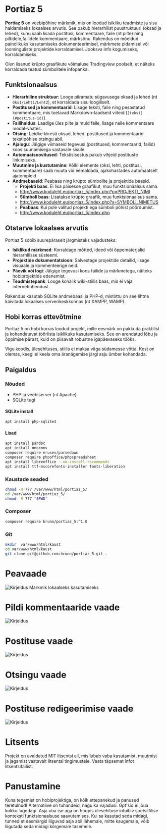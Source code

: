 # Portiaz 5

**Portiaz 5** on veebipõhine märkmik, mis on loodud isikliku teadmiste ja sisu haldamiseks lokaalses arvutis. 
See pakub hierarhilist puustruktuuri (oksad ja lehed), kuhu saab lisada postitusi, kommentaare, faile (nt pilte) ning piltidele,failidele kommentaare, märksõnu. 
Rakendus on mõeldud paindlikuks kasutamiseks dokumenteerimisel, märkmete pidamisel või loominguliste projektide korraldamisel.
Jooksva info kogumiseks, korraldamiseks.

Olen lisanud krüpto graafikute võimaluse Tradingview poolselt, et näiteks korraldada teatud sümbolitele infopanka.


## Funktsionaalsus

- **Hierarhiline struktuur**: Looge piiramatu sügavusega oksad ja lehed (nt `Oks1/Leht1/Leht2`), et korraldada sisu loogiliselt.
- **Postitused ja kommentaarid**: Lisage teksti, faile ning pesastatud kommentaare, mis toetavad Markdown-laadseid viiteid (`[tekst](#postitus-id)`).
- **Failihaldus**: Laadige üles pilte ja muid faile, lisage neile kommentaare modal-vaates.
- **Otsing**: Leidke kiiresti oksad, lehed, postitused ja kommentaarid tekstipõhise otsingu abil.
- **Ajalugu**: Jälgige viimaseid tegevusi (postitused, kommentaarid, failid) koos suunamisega vastavale sisule.
- **Automaatsoovitused**: Tekstisisestus pakub vihjeid postituste linkimiseks.
- **Muutmine ja kustutamine**: Kõiki elemente (oksi, lehti, postitusi, kommentaare) saab muuta või eemaldada, ajakohastades automaatselt ajatempleid.
- **Andmebaasid**: Peabaas ning krüpto sümbolite ja projektide baasid.
  - **Projekti baas**: Ei lisa päisesse graafikut, muu funktsionaalsus sama.
  - http://www.koduleht.eu/portiaz_5/index.php?p=PROJEKTI_NIMI
  - **Sümboli baas**: Lisatakse krüpto graafik, muu funktsionaalsus sama.
  - http://www.koduleht.eu/portiaz_5/index.php?s=SYMBOLI_NIMETUS
  - **Peabaas**: Kui pole valitud projekti ega sümboli põhist pöördumist.
  - http://www.koduleht.eu/portiaz_5/index.php

## Otstarve lokaalses arvutis
Portiaz 5 sobib suurepäraselt järgmisteks vajadusteks:
- **Isiklikud märkmed**: Korraldage mõtted, ideed või õppematerjalid hierarhilisse süsteemi.
- **Projektide dokumentatsioon**: Salvestage projektide detailid, lisage visuaale ja kommenteerige neid.
- **Päevik või logi**: Jälgige tegevusi koos failide ja märkmetega, näiteks hobiprojektide edenemist.
- **Teadmistepank**: Looge kohalik wiki-stiilis baas, mis ei vaja internetiühendust.

Rakendus kasutab SQLite andmebaasi ja PHP-d, mistõttu on see lihtne käivitada lokaalses serverikeskkonnas (nt XAMPP, WAMP).

## Hobi korras ettevõtmine
Portiaz 5 on hobi korras loodud projekt, mille eesmärk on pakkuda praktilist ja kohandatavat tööriista isiklikuks kasutamiseks. See on arendatud lõbu ja õppimise pärast, kuid on piisavalt robustne igapäevaseks tööks.

Vigu koodis, ülesehituses, stiilis ei maksa väga südamesse võtta. Kest on olemas, keegi ei keela oma äranägemise järgi asju ümber kohandada.

## Paigaldus

### Nõuded
- PHP ja veebiserver (nt Apache)
- SQLite tugi

#### SQLite install
```bash
apt install php-sqlite3
```
#### Lisad
```bash
apt install pandoc
apt install unoconv
composer require erusev/parsedown 
composer require phpoffice/phpspreadsheet
apt install libreoffice --no-install-recommends
apt install ttf-mscorefonts-installer fonts-liberation
```
### Kaustade seaded
```bash
chmod -R 777 /var/www/html/portiaz_5/
cd /var/www/html/portiaz_5/
chmod -R 777 "$PWD"
```
### Composer
```bash
composer require brunn/portiaz_5:^1.0
```
### Git
```bash
mkdir  var/www/html/kaust
cd var/www/html/kaust
git clone git@github.com:brunn/portiaz_5.git .
```

# Peavaade
![Kirjeldus](doc/ajaloo_vaade.png)
Märkmik lokaalseks kasutamiseks
# Pildi kommentaaride vaade
![Kirjeldus](doc/pildivaade.png)
# Postituse vaade 
![Kirjeldus](doc/postituse_vaade.png)
# Otsingu vaade 
![Kirjeldus](doc/otsingu_vaade.png)
# Postituse redigeerimise vaade 
![Kirjeldus](doc/postituse_redigeerimise_vaade.png)


# Litsents

Projekt on avaldatud MIT litsentsi all, mis lubab vaba kasutamist, muutmist ja jagamist vastavalt litsentsi tingimustele. Vaata täpsemat infot litsentsifailist.
# Panustamine

Kuna tegemist on hobiprojektiga, on kõik ettepanekud ja panused teretulnud! Alternatiive on tuhandeid, nagu ka vajadusi. Gpt'sid ei jõua kokku lugedagi. 
Asja uba ise aga on hoopis ülesehituse intuitiiv spetsiifilise konteksti funktsionaalsuse saavutamises. 
Kui sa kasutad seda midagi, tunned et eesmärgid liiguvad asja abil lähemale, mitte kaugemale, võib liigutada seda midagi kõrgemale tasemele.
